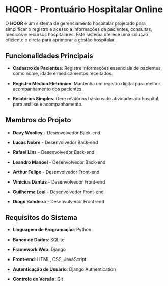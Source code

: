 # HQOR - Prontuário Hospitalar Online

O **HQOR** é um sistema de gerenciamento hospitalar projetado para simplificar o registro e acesso a informações de pacientes, consultas, médicos e recursos hospitalares. Este sistema oferece uma solução eficiente e direta para aprimorar a gestão hospitalar.

## Funcionalidades Principais

- **Cadastro de Pacientes**: Registre informações essenciais de pacientes, como nome, idade e medicamentos receitados.

- **Registro Médico Eletrônico**: Mantenha um registro digital para melhor acompanhamento dos pacientes.

- **Relatórios Simples**: Gere relatórios básicos de atividades do hospital para análise e acompanhamento.

## Membros do Projeto

- **Davy Woolley** - Desenvolvedor Back-end

- **Lucas Nobre** - Desenvolvedor Back-end

- **Rafael Lins** - Desenvolvedor Back-end

- **Leandro Manoel** - Desenvolvedor Back-end

- **Arthur Felipe** - Desenvolvedor Front-end

- **Vinicius Dantas** - Desenvolvedor Front-end

- **Guilherme Leal** - Desenvolvedor Front-end

- **Diogo Bandeira** - Desenvolvedor Front-end

## Requisitos do Sistema

- **Linguagem de Programação**: Python

- **Banco de Dados**: SQLite

- **Framework Web**: Django

- **Front-end**: HTML, CSS, JavaScript

- **Autenticação de Usuário**: Django Authentication

- **Controle de Versão**: Git

